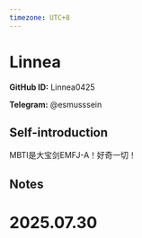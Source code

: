 ```yaml
---
timezone: UTC+8
---
```


# Linnea

**GitHub ID:** Linnea0425

**Telegram:** @esmusssein

## Self-introduction

MBTI是大宝剑EMFJ-A！好奇一切！

## Notes

<!-- Content_START -->

# 2025.07.30


<!-- Content_END -->
